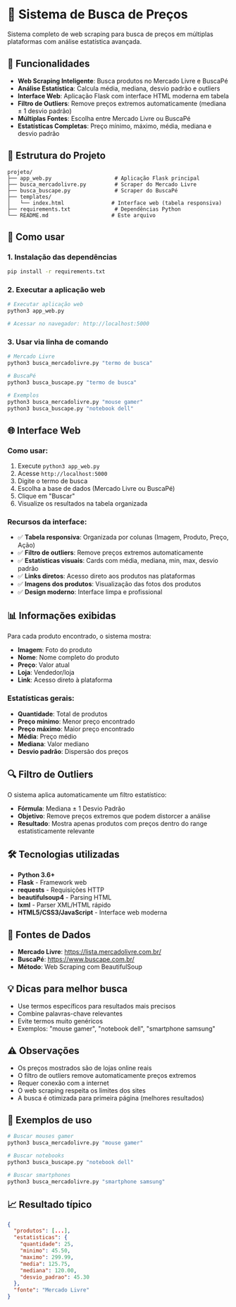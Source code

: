 # 🛒 Sistema de Busca de Preços

Sistema completo de web scraping para busca de preços em múltiplas plataformas com análise estatística avançada.

## 🚀 Funcionalidades

- **Web Scraping Inteligente**: Busca produtos no Mercado Livre e BuscaPé
- **Análise Estatística**: Calcula média, mediana, desvio padrão e outliers
- **Interface Web**: Aplicação Flask com interface HTML moderna em tabela
- **Filtro de Outliers**: Remove preços extremos automaticamente (mediana ± 1 desvio padrão)
- **Múltiplas Fontes**: Escolha entre Mercado Livre ou BuscaPé
- **Estatísticas Completas**: Preço mínimo, máximo, média, mediana e desvio padrão

## 📁 Estrutura do Projeto

```
projeto/
├── app_web.py                    # Aplicação Flask principal
├── busca_mercadolivre.py         # Scraper do Mercado Livre
├── busca_buscape.py              # Scraper do BuscaPé
├── templates/
│   └── index.html               # Interface web (tabela responsiva)
├── requirements.txt              # Dependências Python
└── README.md                    # Este arquivo
```

## 🚀 Como usar

### 1. Instalação das dependências

```bash
pip install -r requirements.txt
```

### 2. Executar a aplicação web

```bash
# Executar aplicação web
python3 app_web.py

# Acessar no navegador: http://localhost:5000
```

### 3. Usar via linha de comando

```bash
# Mercado Livre
python3 busca_mercadolivre.py "termo de busca"

# BuscaPé
python3 busca_buscape.py "termo de busca"

# Exemplos
python3 busca_mercadolivre.py "mouse gamer"
python3 busca_buscape.py "notebook dell"
```

## 🌐 Interface Web

### Como usar:
1. Execute `python3 app_web.py`
2. Acesse `http://localhost:5000`
3. Digite o termo de busca
4. Escolha a base de dados (Mercado Livre ou BuscaPé)
5. Clique em "Buscar"
6. Visualize os resultados na tabela organizada

### Recursos da interface:
- ✅ **Tabela responsiva**: Organizada por colunas (Imagem, Produto, Preço, Ação)
- ✅ **Filtro de outliers**: Remove preços extremos automaticamente
- ✅ **Estatísticas visuais**: Cards com média, mediana, min, max, desvio padrão
- ✅ **Links diretos**: Acesso direto aos produtos nas plataformas
- ✅ **Imagens dos produtos**: Visualização das fotos dos produtos
- ✅ **Design moderno**: Interface limpa e profissional

## 📊 Informações exibidas

Para cada produto encontrado, o sistema mostra:
- **Imagem**: Foto do produto
- **Nome**: Nome completo do produto
- **Preço**: Valor atual
- **Loja**: Vendedor/loja
- **Link**: Acesso direto à plataforma

### Estatísticas gerais:
- **Quantidade**: Total de produtos
- **Preço mínimo**: Menor preço encontrado
- **Preço máximo**: Maior preço encontrado
- **Média**: Preço médio
- **Mediana**: Valor mediano
- **Desvio padrão**: Dispersão dos preços

## 🔍 Filtro de Outliers

O sistema aplica automaticamente um filtro estatístico:
- **Fórmula**: Mediana ± 1 Desvio Padrão
- **Objetivo**: Remove preços extremos que podem distorcer a análise
- **Resultado**: Mostra apenas produtos com preços dentro do range estatisticamente relevante

## 🛠️ Tecnologias utilizadas

- **Python 3.6+**
- **Flask** - Framework web
- **requests** - Requisições HTTP
- **beautifulsoup4** - Parsing HTML
- **lxml** - Parser XML/HTML rápido
- **HTML5/CSS3/JavaScript** - Interface web moderna

## 📡 Fontes de Dados

- **Mercado Livre**: https://lista.mercadolivre.com.br/
- **BuscaPé**: https://www.buscape.com.br/
- **Método**: Web Scraping com BeautifulSoup

## 💡 Dicas para melhor busca

- Use termos específicos para resultados mais precisos
- Combine palavras-chave relevantes
- Evite termos muito genéricos
- Exemplos: "mouse gamer", "notebook dell", "smartphone samsung"

## ⚠️ Observações

- Os preços mostrados são de lojas online reais
- O filtro de outliers remove automaticamente preços extremos
- Requer conexão com a internet
- O web scraping respeita os limites dos sites
- A busca é otimizada para primeira página (melhores resultados)

## 🎯 Exemplos de uso

```bash
# Buscar mouses gamer
python3 busca_mercadolivre.py "mouse gamer"

# Buscar notebooks
python3 busca_buscape.py "notebook dell"

# Buscar smartphones
python3 busca_mercadolivre.py "smartphone samsung"
```

## 📈 Resultado típico

```json
{
  "produtos": [...],
  "estatisticas": {
    "quantidade": 25,
    "minimo": 45.50,
    "maximo": 299.99,
    "media": 125.75,
    "mediana": 120.00,
    "desvio_padrao": 45.30
  },
  "fonte": "Mercado Livre"
}
```
